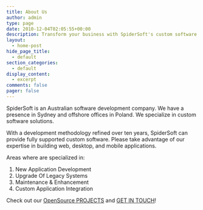 ```yaml
---
title: About Us
author: admin
type: page
date: 2010-12-04T02:05:55+00:00
description: Transform your business with SpiderSoft's custom software solutions! With over a decade of expertise, we specialize in new application development, legacy system upgrades, maintenance and enhancement, and custom application integration. Trust our refined development methodology to deliver fully supported software for web, desktop, and mobile applications. Choose SpiderSoft for your next software project!
layout:
  - home-post
hide_page_title:
  - default
section_categories:
  - default
display_content:
  - excerpt
comments: false
pager: false
---
```

SpiderSoft is an Australian software development company. We have a presence in Sydney and offshore offices in Poland. We specialize in custom software solutions.


With a development methodology refined over ten years, SpiderSoft can provide fully supported custom software. Please take advantage of our expertise in building web, desktop, and mobile applications.

Areas where are specialized in:

  1. New Application Development
  2. Upgrade Of Legacy Systems
  3. Maintenance & Enhancement
  4. Custom Application Integration

Check out our [OpenSource PROJECTS][1] and [GET IN TOUCH][2]!

 [1]: /projects/ "Projects"
 [2]: /contact-us/ "Contact"